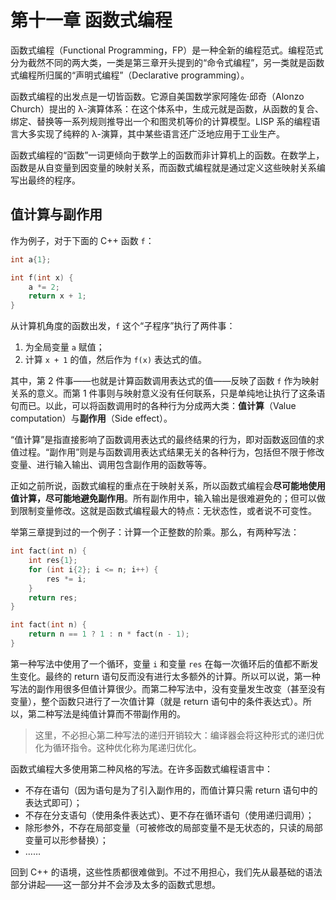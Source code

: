 # 第十一章 函数式编程

函数式编程（Functional Programming，FP）是一种全新的编程范式。编程范式分为截然不同的两大类，一类是第三章开头提到的“命令式编程”，另一类就是函数式编程所归属的“声明式编程”（Declarative programming）。

函数式编程的出发点是一切皆函数。它源自美国数学家阿隆佐·邱奇（Alonzo Church）提出的 λ-演算体系：在这个体系中，生成元就是函数，从函数的复合、绑定、替换等一系列规则推导出一个和图灵机等价的计算模型。LISP 系的编程语言大多实现了纯粹的 λ-演算，其中某些语言还广泛地应用于工业生产。

函数式编程的“函数”一词更倾向于数学上的函数而非计算机上的函数。在数学上，函数是从自变量到因变量的映射关系，而函数式编程就是通过定义这些映射关系编写出最终的程序。

## 值计算与副作用

作为例子，对于下面的 C++ 函数 `f`：
```cpp
int a{1};

int f(int x) {
    a *= 2;
    return x + 1;
}
```

从计算机角度的函数出发，`f` 这个“子程序”执行了两件事：
1. 为全局变量 `a` 赋值；
2. 计算 `x + 1` 的值，然后作为 `f(x)` 表达式的值。

其中，第 2 件事——也就是计算函数调用表达式的值——反映了函数 `f` 作为映射关系的意义。而第 1 件事则与映射意义没有任何联系，只是单纯地让执行了这条语句而已。以此，可以将函数调用时的各种行为分成两大类：**值计算**（Value computation）与**副作用**（Side effect）。

“值计算”是指直接影响了函数调用表达式的最终结果的行为，即对函数返回值的求值过程。“副作用”则是与函数调用表达式结果无关的各种行为，包括但不限于修改变量、进行输入输出、调用包含副作用的函数等等。

正如之前所说，函数式编程的重点在于映射关系，所以函数式编程会**尽可能地使用值计算，尽可能地避免副作用**。所有副作用中，输入输出是很难避免的；但可以做到限制变量修改。这就是函数式编程最大的特点：无状态性，或者说不可变性。

举第三章提到过的一个例子：计算一个正整数的阶乘。那么，有两种写法：

```cpp
int fact(int n) {
    int res{1};
    for (int i{2}; i <= n; i++) {
        res *= i;
    }
    return res;
}
```

```cpp
int fact(int n) {
    return n == 1 ? 1 : n * fact(n - 1);
}
```

第一种写法中使用了一个循环，变量 `i` 和变量 `res` 在每一次循环后的值都不断发生变化。最终的 return 语句反而没有进行太多额外的计算。所以可以说，第一种写法的副作用很多但值计算很少。而第二种写法中，没有变量发生改变（甚至没有变量），整个函数只进行了一次值计算（就是 return 语句中的条件表达式）。所以，第二种写法是纯值计算而不带副作用的。

> 这里，不必担心第二种写法的递归开销较大：编译器会将这种形式的递归优化为循环指令。这种优化称为尾递归优化。

函数式编程大多使用第二种风格的写法。在许多函数式编程语言中：
- 不存在语句（因为语句是为了引入副作用的，而值计算只需 return 语句中的表达式即可）；
- 不存在分支语句（使用条件表达式）、更不存在循环语句（使用递归调用）；
- 除形参外，不存在局部变量（可被修改的局部变量不是无状态的，只读的局部变量可以形参替换）；
- ……

回到 C++ 的语境，这些性质都很难做到。不过不用担心，我们先从最基础的语法部分讲起——这一部分并不会涉及太多的函数式思想。
